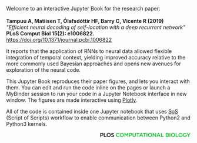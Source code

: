 Welcome to an interactive Jupyter Book for the research paper: <br> <br> 
**Tampuu A, Matiisen T, Ólafsdóttir HF, Barry C, Vicente R (2019)** <br> 
*"Efficient neural decoding of self-location with a deep recurrent network"* <br> 
**PLoS Comput Biol 15(2): e1006822.** https://doi.org/10.1371/journal.pcbi.1006822

It reports that the application of RNNs to neural data allowed flexible integration of temporal context, yielding improved accuracy relative to the more commonly used Bayesian approaches and opens new avenues for exploration of the neural code.

This Jupyter Book reproduces their paper figures, and lets you interact with them. You can edit and run the code inline on the pages or launch a MyBinder session to run your code in a Jupyter Notebook interface in new window. The figures are made interactive using [Plotly](https://plotly.com). 

All of the code is contained inside one Jupyter notebook that uses [SoS](https://vatlab.github.io/sos-docs/running.html#content) (Script of Scripts) workflow to enable communication between Python2 and Python3 kernels.

<img src="images/plos2.png" style="width:250px;height:auto;"  align="right">
